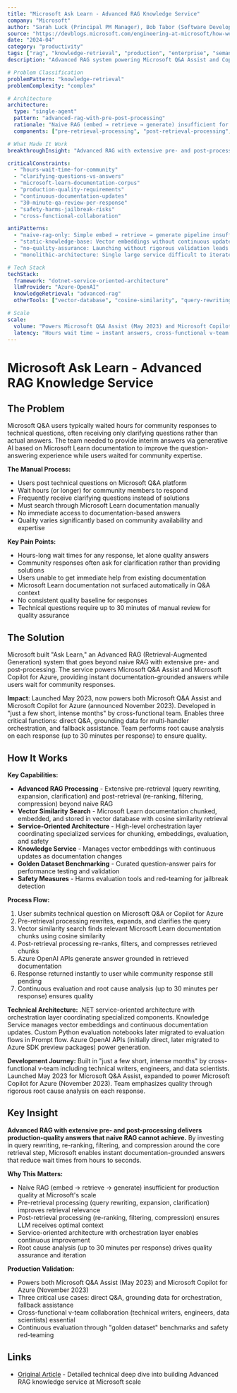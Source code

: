 ```yaml
---
title: "Microsoft Ask Learn - Advanced RAG Knowledge Service"
company: "Microsoft"
author: "Sarah Luck (Principal PM Manager), Bob Tabor (Software Developer), Microsoft Skilling Organization"
source: "https://devblogs.microsoft.com/engineering-at-microsoft/how-we-built-ask-learn-the-rag-based-knowledge-service/"
date: "2024-04"
category: "productivity"
tags: ["rag", "knowledge-retrieval", "production", "enterprise", "semantic-search"]
description: "Advanced RAG system powering Microsoft Q&A Assist and Copilot for Azure, reducing community response wait time from hours to instant answers with documentation-grounded responses"

# Problem Classification
problemPattern: "knowledge-retrieval"
problemComplexity: "complex"

# Architecture
architecture:
  type: "single-agent"
  pattern: "advanced-rag-with-pre-post-processing"
  rationale: "Naive RAG (embed → retrieve → generate) insufficient for production quality at Microsoft scale - extensive pre-retrieval processing (query rewriting, expansion, clarification) improves retrieval relevance while post-retrieval processing (re-ranking, filtering, compression) ensures LLM receives optimal context; service-oriented architecture with high-level orchestration layer coordinates specialized components for chunking, embeddings, evaluation, and safety; Knowledge Service manages vector embeddings with continuous updates as documentation changes; root cause analysis (up to 30 minutes per response) drives quality assurance"
  components: ["pre-retrieval-processing", "post-retrieval-processing", "vector-similarity-search", "knowledge-service", "orchestration-layer", "chunking-service", "embeddings-service", "evaluation-service", "safety-harms-evaluation", "golden-dataset-benchmarking"]

# What Made It Work
breakthroughInsight: "Advanced RAG with extensive pre- and post-processing delivers production-quality answers that naive RAG cannot achieve - by investing in query rewriting, re-ranking, filtering, and compression around the core retrieval step, Microsoft enables instant documentation-grounded answers that reduce wait times from hours to seconds; naive RAG embedding-retrieval-generation pattern fails to meet production quality requirements without sophisticated processing layers; service-oriented architecture with orchestration enables continuous improvement and modular evolution"

criticalConstraints:
  - "hours-wait-time-for-community"
  - "clarifying-questions-vs-answers"
  - "microsoft-learn-documentation-corpus"
  - "production-quality-requirements"
  - "continuous-documentation-updates"
  - "30-minute-qa-review-per-response"
  - "safety-harms-jailbreak-risks"
  - "cross-functional-collaboration"

antiPatterns:
  - "naive-rag-only: Simple embed → retrieve → generate pipeline insufficient for production quality at Microsoft scale - extensive pre-retrieval (query rewriting, expansion, clarification) and post-retrieval (re-ranking, filtering, compression) processing essential for optimal results"
  - "static-knowledge-base: Vector embeddings without continuous update mechanism become stale as documentation evolves - Knowledge Service with automated updates as docs change essential for accuracy"
  - "no-quality-assurance: Launching without rigorous validation leads to hallucinations and poor answers - root cause analysis (up to 30 minutes per response) and golden dataset benchmarking drives continuous improvement"
  - "monolithic-architecture: Single large service difficult to iterate and improve - service-oriented architecture with orchestration layer enables modular evolution and specialized optimization of chunking, embeddings, evaluation, and safety components"

# Tech Stack
techStack:
  framework: "dotnet-service-oriented-architecture"
  llmProvider: "Azure-OpenAI"
  knowledgeRetrieval: "advanced-rag"
  otherTools: ["vector-database", "cosine-similarity", "query-rewriting", "re-ranking", "filtering", "compression", "Prompt-flow-evaluation", "harms-evaluation", "red-teaming", "golden-dataset"]

# Scale
scale:
  volume: "Powers Microsoft Q&A Assist (May 2023) and Microsoft Copilot for Azure (November 2023), Microsoft Learn documentation corpus chunked and embedded, golden dataset of curated Q&A pairs, three critical functions (direct Q&A, grounding data for orchestration, fallback assistance)"
  latency: "Hours wait time → instant answers, cross-functional v-team (technical writers, engineers, data scientists), built in 'just a few short, intense months', up to 30 minutes root cause analysis per response for quality assurance"
---
```


# Microsoft Ask Learn - Advanced RAG Knowledge Service

## The Problem

Microsoft Q&A users typically waited hours for community responses to technical questions, often receiving only clarifying questions rather than actual answers. The team needed to provide interim answers via generative AI based on Microsoft Learn documentation to improve the question-answering experience while users waited for community expertise.

**The Manual Process:**
- Users post technical questions on Microsoft Q&A platform
- Wait hours (or longer) for community members to respond
- Frequently receive clarifying questions instead of solutions
- Must search through Microsoft Learn documentation manually
- No immediate access to documentation-based answers
- Quality varies significantly based on community availability and expertise

**Key Pain Points:**
- Hours-long wait times for any response, let alone quality answers
- Community responses often ask for clarification rather than providing solutions
- Users unable to get immediate help from existing documentation
- Microsoft Learn documentation not surfaced automatically in Q&A context
- No consistent quality baseline for responses
- Technical questions require up to 30 minutes of manual review for quality assurance

## The Solution

Microsoft built "Ask Learn," an Advanced RAG (Retrieval-Augmented Generation) system that goes beyond naive RAG with extensive pre- and post-processing. The service powers Microsoft Q&A Assist and Microsoft Copilot for Azure, providing instant documentation-grounded answers while users wait for community responses.

**Impact**: Launched May 2023, now powers both Microsoft Q&A Assist and Microsoft Copilot for Azure (announced November 2023). Developed in "just a few short, intense months" by cross-functional team. Enables three critical functions: direct Q&A, grounding data for multi-handler orchestration, and fallback assistance. Team performs root cause analysis on each response (up to 30 minutes per response) to ensure quality.

## How It Works

**Key Capabilities:**
- **Advanced RAG Processing** - Extensive pre-retrieval (query rewriting, expansion, clarification) and post-retrieval (re-ranking, filtering, compression) beyond naive RAG
- **Vector Similarity Search** - Microsoft Learn documentation chunked, embedded, and stored in vector database with cosine similarity retrieval
- **Service-Oriented Architecture** - High-level orchestration layer coordinating specialized services for chunking, embeddings, evaluation, and safety
- **Knowledge Service** - Manages vector embeddings with continuous updates as documentation changes
- **Golden Dataset Benchmarking** - Curated question-answer pairs for performance testing and validation
- **Safety Measures** - Harms evaluation tools and red-teaming for jailbreak detection

**Process Flow:**
1. User submits technical question on Microsoft Q&A or Copilot for Azure
2. Pre-retrieval processing rewrites, expands, and clarifies the query
3. Vector similarity search finds relevant Microsoft Learn documentation chunks using cosine similarity
4. Post-retrieval processing re-ranks, filters, and compresses retrieved chunks
5. Azure OpenAI APIs generate answer grounded in retrieved documentation
6. Response returned instantly to user while community response still pending
7. Continuous evaluation and root cause analysis (up to 30 minutes per response) ensures quality

**Technical Architecture:** .NET service-oriented architecture with orchestration layer coordinating specialized components. Knowledge Service manages vector embeddings and continuous documentation updates. Custom Python evaluation notebooks later migrated to evaluation flows in Prompt flow. Azure OpenAI APIs (initially direct, later migrated to Azure SDK preview packages) power generation.

**Development Journey:** Built in "just a few short, intense months" by cross-functional v-team including technical writers, engineers, and data scientists. Launched May 2023 for Microsoft Q&A Assist, expanded to power Microsoft Copilot for Azure (November 2023). Team emphasizes quality through rigorous root cause analysis on each response.

## Key Insight

**Advanced RAG with extensive pre- and post-processing delivers production-quality answers that naive RAG cannot achieve.** By investing in query rewriting, re-ranking, filtering, and compression around the core retrieval step, Microsoft enables instant documentation-grounded answers that reduce wait times from hours to seconds.

**Why This Matters:**
- Naive RAG (embed → retrieve → generate) insufficient for production quality at Microsoft's scale
- Pre-retrieval processing (query rewriting, expansion, clarification) improves retrieval relevance
- Post-retrieval processing (re-ranking, filtering, compression) ensures LLM receives optimal context
- Service-oriented architecture with orchestration layer enables continuous improvement
- Root cause analysis (up to 30 minutes per response) drives quality assurance and iteration

**Production Validation:**
- Powers both Microsoft Q&A Assist (May 2023) and Microsoft Copilot for Azure (November 2023)
- Three critical use cases: direct Q&A, grounding data for orchestration, fallback assistance
- Cross-functional v-team collaboration (technical writers, engineers, data scientists) essential
- Continuous evaluation through "golden dataset" benchmarks and safety red-teaming

## Links

- [Original Article](https://devblogs.microsoft.com/engineering-at-microsoft/how-we-built-ask-learn-the-rag-based-knowledge-service/) - Detailed technical deep dive into building Advanced RAG knowledge service at Microsoft scale
